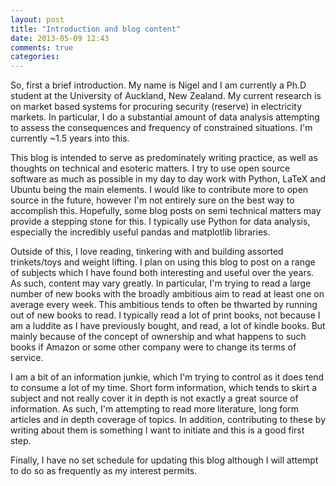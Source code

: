 ```yaml
---
layout: post
title: "Introduction and blog content"
date: 2013-05-09 12:43
comments: true
categories: 
---
```


So, first a brief introduction.
My name is Nigel and I am currently a Ph.D student at the University of Auckland, New Zealand.
My current research is on market based systems for procuring security (reserve) in electricity markets.
In particular, I do a substantial amount of data analysis attempting to assess the consequences and frequency of constrained situations.
I'm currently ~1.5 years into this.

This blog is intended to serve as predominately writing practice, as well as thoughts on technical and esoteric matters. 
I try to use open source software as much as possible in my day to day work with Python, LaTeX and Ubuntu being the main elements.
I would like to contribute more to open source in the future, however I'm not entirely sure on the best way to accomplish this.
Hopefully, some blog posts on semi technical matters may provide a stepping stone for this.
I typically use Python for data analysis, especially the incredibly useful pandas and matplotlib libraries.

Outside of this, I love reading, tinkering with and building assorted trinkets/toys and weight lifting.
I plan on using this blog to post on a range of subjects which I have found both interesting and useful over the years.
As such, content may vary greatly.
In particular, I'm trying to read a large number of new books with the broadly ambitious aim to read at least one on average every week.
This ambitious tends to often be thwarted by running out of new books to read.
I typically read a lot of print books, not because I am a luddite as I have previously bought, and read, a lot of kindle books.
But mainly because of the concept of ownership and what happens to such books if Amazon or some other company were to change its terms of service.

I am a bit of an information junkie, which I'm trying to control as it does tend to consume a lot of my time.
Short form information, which tends to skirt a subject and not really cover it in depth is not exactly a great source of information.
As such, I'm attempting to read more literature, long form articles and in depth coverage of topics.
In addition, contributing to these by writing about them is something I want to initiate and this is a good first step.

Finally, I have no set schedule for updating this blog although I will attempt to do so as frequently as my interest permits.
